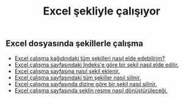 ﻿---
title: Excel şekliyle çalışıyor
second_title: Aspose.Cells Cloud Documen
linktitle: Şekil
type: docs
url: /tr/shapes/
aliases: [/working-with-shapes/,/working-with-images/]
keywords: Working with shape on an Excel workshee
description: Excel çalışma sayfasında şekillerle nasıl çalışılır? SDK, Android, C#, Go, Java, NodeJS, Perl, PHP, Python, Ruby ve Swift gibi çeşitli geliştirme dillerini destekler.
weight: 100
kwords: Excel, Office Bulut, REST API, Elektronik Tablo, PDF, CSV, Json, Markdown, Excel çalışma sayfasında şekillerle çalışma
---
## Excel dosyasında şekillerle çalışma

- [Excel çalışma kağıdındaki tüm şekilleri nasıl elde edebilirim?](/cells/tr/shapes/get-all/)
- [Excel çalışma sayfasındaki İndeks'e göre bir şekil nasıl elde edilir.](/cells/tr/shapes/get/)
- [Excel çalışma sayfasına nasıl şekil eklenir.](/cells/tr/shapes/add/)
- [Excel çalışma sayfasındaki tüm şekiller nasıl silinir.](/cells/tr/shapes/clear/)
- [Excel çalışma sayfasında dizine göre bir şekil nasıl silinir.](/cells/tr/shapes/delete/)
- [Excel çalışma sayfasında şeklin resme nasıl dönüştürüleceği.](/cells/tr/shapes/conversion/)
